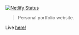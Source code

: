 [![Netlify Status](https://api.netlify.com/api/v1/badges/49a1f700-664e-4b2f-8ce7-8800bc84a6bd/deploy-status)](https://app.netlify.com/sites/rajtslegr/deploys)

> Personal portfolio website.

Live <a href="https://rajtslegr.com/">here!</a>
